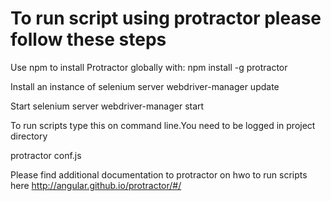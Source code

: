 # To run script using protractor please follow these steps

Use npm to install Protractor globally with:
npm install -g protractor

Install an instance of selenium server
webdriver-manager update

Start selenium server
webdriver-manager start

To run scripts type this on command line.You need to be logged in project directory

protractor conf.js


Please find additional documentation to protractor on hwo to run scripts here
http://angular.github.io/protractor/#/


